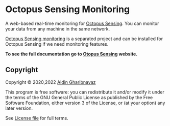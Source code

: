 Octopus Sensing Monitoring
==========================

A web-based real-time monitoring for [Octopus Sensing](https://octopus-sensing.nastaran-saffar.me/). You can
monitor your data from any machine in the same network.

[Octopus Sensing monitoring](https://github.com/octopus-sensing/octopus-sensing-monitoring) is 
a separated project and can be installed for Octopus Sensing if we need monitoring features.

**To see the full documentation go to [Otopus Sensing](https://octopus-sensing.nastaran-saffar.me/monitoring) website.**

Copyright
---------

Copyright © 2020,2022 [Aidin Gharibnavaz](https://aidinhut.com)

This program is free software: you can redistribute it and/or modify it under the terms of the GNU
General Public License as published by the Free Software Foundation, either version 3 of the
License, or (at your option) any later version.

See [License file](LICENSE) for full terms.
